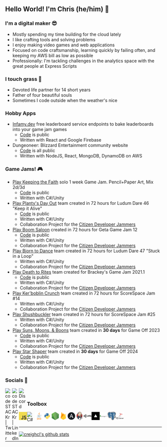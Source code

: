 ## Hello World! I'm Chris (he/him) 👋

### I'm a digital maker 😎
-  Mostly spending my time building for the cloud lately
-  I like crafting tools and solving problems
-  I enjoy making video games and web applications
-  Focused on code craftsmanship, learning quickly by failing often, and keeping my AWS bill as low as possible
-  Professionally: I'm tackling challenges in the analytics space with the great people at Express Scripts

### I touch grass 🥬
- Devoted life partner for 14 short years
- Father of four beautiful souls
- Sometimes I code outside when the weather's nice


### Hobby Apps
- [Infamy.dev](https://infamy.dev) free leaderboard service endpoints to bake leaderboards into your game jam games
  - [Code](https://github.com/Creighcl/infamy-dev) is public
  - Written with React and Google Firebase
- Dungeoneer: Blizzard Entertainment community website
  - [Code](https://github.com/dungeoneer-io) is all public
  - Written with NodeJS, React, MongoDB, DynamoDB on AWS

### Game Jams! 🎮
- [Play Keeping the Faith](https://creighcl.itch.io/keeping-the-faith) solo 1 week Game Jam. Pencil+Paper Art, Mix 2d/3d
  - [Code](https://github.com/Creighcl/KeepTheFaithPOC) is public
  - Written with C#/Unity
- [Play Planty's Day Out](https://creighcl.itch.io/plantydayout) team created in 72 hours for Ludum Dare 46 "Keep it Alive"
  - [Code](https://github.com/CitDev-io/citdev-ludum-46) is public
  - Written with C#/Unity
  - Collaboration Project for the [Citizen Developer Jammers](https://github.com/orgs/CitDev-io/teams/jammers)
- [Play Boom Saloon](https://citizendevelopers.itch.io/boom-saloon) created in 72 hours for Geta Game Jam 12
  - [Code](https://github.com/CitDev-io/geta-jam-12-boom-saloon) is public
  - Written with C#/Unity
  - Collaboration Project for the [Citizen Developer Jammers](https://github.com/orgs/CitDev-io/teams/jammers)
- [Play Bjorn to Dance](https://citizendevelopers.itch.io/bjorn-to-dance) team created in 72 hours for Ludum Dare 47 "Stuck in a Loop"
  - Written with C#/Unity
  - Collaboration Project for the [Citizen Developer Jammers](https://github.com/orgs/CitDev-io/teams/jammers)
- [Play Death to Rites](https://citizendevelopers.itch.io/death-to-rites) team created for Brackey's Game Jam 2021.1
  - [Code](https://github.com/CitDev-io/code-game-scorespace-14) is public
  - Written with C#/Unity
  - Collaboration Project for the [Citizen Developer Jammers](https://github.com/orgs/CitDev-io/teams/jammers)
- [Play Ker'boblin Crunch](https://citizendevelopers.itch.io/kerboblin-crunch) team created in 72 hours for ScoreSpace Jam #14
  - Written with C#/Unity
  - Collaboration Project for the [Citizen Developer Jammers](https://github.com/orgs/CitDev-io/teams/jammers)
- [Play Shushbuckler](https://citizendevelopers.itch.io/shushbuckler) team created in 72 hours for ScoreSpace Jam #25
  - Written with C#/Unity
  - Collaboration Project for the [Citizen Developer Jammers](https://github.com/orgs/CitDev-io/teams/jammers)
- [Play Suns, Moons, & Boons](https://citizendevelopers.itch.io/game-off-2023) team created in **30 days** for Game Off 2023
  - [Code](https://github.com/CitDev-io/game-off-2023) is public
  - Written with C#/Unity
  - Collaboration Project for the [Citizen Developer Jammers](https://github.com/orgs/CitDev-io/teams/jammers)
- [Play Star Shaper](https://citizendevelopers.itch.io/star-shaper) team created in **30 days** for Game Off 2024
  - [Code](https://github.com/CitDev-io/game-off-2023) is public
  - Written with C#/Unity
  - Collaboration Project for the [Citizen Developer Jammers](https://github.com/orgs/CitDev-io/teams/jammers)



### Socials 🤙

[<img align="left" alt="codeSTACKr | Twitter" width="22px" src="https://cdn.jsdelivr.net/npm/simple-icons@v3/icons/twitter.svg" />][twitter]
[<img align="left" alt="codeSTACKr | LinkedIn" width="22px" src="https://cdn.jsdelivr.net/npm/simple-icons@v3/icons/linkedin.svg" />][linkedin]
[<img align="left" alt="Discord" width="26px" src="https://cdn.jsdelivr.net/npm/simple-icons@v3/icons/discord.svg" />][discord]

<br />

### Toolbox

<img align="left" alt="JavaScript" width="26px" src="https://github.com/github/explore/blob/main/topics/javascript/javascript.png?raw=true" />
<img align="left" alt="C#" width="26px" src="https://raw.githubusercontent.com/jmnote/z-icons/master/svg/csharp.svg" />
<img align="left" alt="Java" width="26px" src="https://github.com/github/explore/blob/main/topics/java/java.png?raw=true" />
<img align="left" alt="Python" width="26px" src="https://raw.githubusercontent.com/github/explore/80688e429a7d4ef2fca1e82350fe8e3517d3494d/topics/python/python.png" />
<img align="left" alt="Node.js" width="26px" src="https://raw.githubusercontent.com/github/explore/80688e429a7d4ef2fca1e82350fe8e3517d3494d/topics/nodejs/nodejs.png" />
<img align="left" alt="Firebase" width="26px" src="https://github.com/github/explore/blob/main/topics/firebase/firebase.png?raw=true" />
<img align="left" alt="Ansible" width="26px" src="https://github.com/github/explore/blob/main/topics/ansible/ansible.png" />
<img align="left" alt="Jenkins" width="26px" src="https://github.com/github/explore/blob/main/topics/jenkins/jenkins.png?raw=true" />
<img align="left" alt="Unity" width="26px" src="https://github.com/github/explore/blob/main/topics/unity/unity.png?raw=true" />
<img align="left" alt="Vercel" width="26px" src="https://github.com/github/explore/blob/main/topics/vercel/vercel.png?raw=true" />
<img align="left" alt="Mongo" width="26px" src="https://github.com/github/explore/blob/main/topics/mongodb/mongodb.png?raw=true" />
<img align="left" alt="PG" width="26px" src="https://github.com/github/explore/blob/main/topics/postgresql/postgresql.png?raw=true" />
<img align="left" alt="MSSQL" width="26px" src="https://github.com/github/explore/blob/main/topics/sql-server/sql-server.png?raw=true" />



<br />
<br />


---

[![creighcl's github stats](https://github-readme-stats.vercel.app/api?username=creighcl)](https://github-readme-stats.vercel.app/api?username=creighcl)

---


[twitter]: https://twitter.com/creighcl
[linkedin]: https://linkedin.com/in/creighcl
[discord]: https://discordapp.com/users/creighcl#1854
